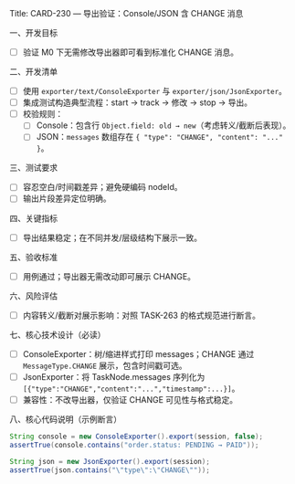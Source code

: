 Title: CARD-230 — 导出验证：Console/JSON 含 CHANGE 消息

一、开发目标
- ☐ 验证 M0 下无需修改导出器即可看到标准化 CHANGE 消息。

二、开发清单
- ☐ 使用 `exporter/text/ConsoleExporter` 与 `exporter/json/JsonExporter`。
- ☐ 集成测试构造典型流程：start → track → 修改 → stop → 导出。
- ☐ 校验规则：
  - ☐ Console：包含行 `Object.field: old → new`（考虑转义/截断后表现）。
  - ☐ JSON：`messages` 数组存在 `{ "type": "CHANGE", "content": "..." }`。

三、测试要求
- ☐ 容忍空白/时间戳差异；避免硬编码 nodeId。
- ☐ 输出片段差异定位明确。

四、关键指标
- ☐ 导出结果稳定；在不同并发/层级结构下展示一致。

五、验收标准
- ☐ 用例通过；导出器无需改动即可展示 CHANGE。

六、风险评估
- ☐ 内容转义/截断对展示影响：对照 TASK-263 的格式规范进行断言。

七、核心技术设计（必读）
- ☐ ConsoleExporter：树/缩进样式打印 messages；CHANGE 通过 `MessageType.CHANGE` 展示，包含时间戳可选。
- ☐ JsonExporter：将 TaskNode.messages 序列化为 `[{"type":"CHANGE","content":"...","timestamp":...}]`。
- ☐ 兼容性：不改导出器，仅验证 CHANGE 可见性与格式稳定。

八、核心代码说明（示例断言）
```java
String console = new ConsoleExporter().export(session, false);
assertTrue(console.contains("order.status: PENDING → PAID"));

String json = new JsonExporter().export(session);
assertTrue(json.contains("\"type\":\"CHANGE\""));
```
